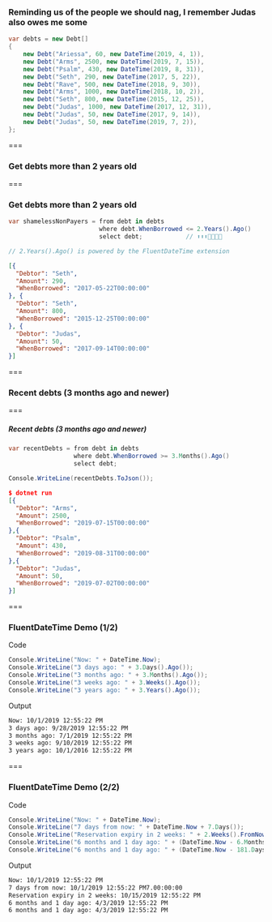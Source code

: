 ### Reminding us of the people we should nag, I remember Judas also owes me some

```cs
var debts = new Debt[]
{
    new Debt("Ariessa", 60, new DateTime(2019, 4, 1)),
    new Debt("Arms", 2500, new DateTime(2019, 7, 15)),
    new Debt("Psalm", 430, new DateTime(2019, 8, 31)),
    new Debt("Seth", 290, new DateTime(2017, 5, 22)),
    new Debt("Rave", 500, new DateTime(2018, 9, 30)),
    new Debt("Arms", 1000, new DateTime(2018, 10, 2)),
    new Debt("Seth", 800, new DateTime(2015, 12, 25)),
    new Debt("Judas", 1000, new DateTime(2017, 12, 31)),
    new Debt("Judas", 50, new DateTime(2017, 9, 14)),
    new Debt("Judas", 50, new DateTime(2019, 7, 2)),
};
```

===

### Get debts more than 2 years old

===

### Get debts more than 2 years old

```cs
var shamelessNonPayers = from debt in debts
                         where debt.WhenBorrowed <= 2.Years().Ago() 
                         select debt;            // ⬆⬆⬆🤯😲🙀😱

// 2.Years().Ago() is powered by the FluentDateTime extension
```

```json
[{
  "Debtor": "Seth", 
  "Amount": 290,                           
  "WhenBorrowed": "2017-05-22T00:00:00"
}, {
  "Debtor": "Seth",                        
  "Amount": 800,                           
  "WhenBorrowed": "2015-12-25T00:00:00"
}, {
  "Debtor": "Judas",                       
  "Amount": 50,                            
  "WhenBorrowed": "2017-09-14T00:00:00"    
}]                                            
```

===

### Recent debts (3 months ago and newer)

===

##### Recent debts (3 months ago and newer)

```cs
var recentDebts = from debt in debts
                  where debt.WhenBorrowed >= 3.Months().Ago()
                  select debt;

Console.WriteLine(recentDebts.ToJson());
```

```json
$ dotnet run
[{
  "Debtor": "Arms",
  "Amount": 2500,
  "WhenBorrowed": "2019-07-15T00:00:00"
},{
  "Debtor": "Psalm",
  "Amount": 430,
  "WhenBorrowed": "2019-08-31T00:00:00"
},{
  "Debtor": "Judas",
  "Amount": 50,
  "WhenBorrowed": "2019-07-02T00:00:00"
}]                                     
```

===

### <span style="text-transform: none">FluentDateTime</span> Demo (1/2)

Code 
```cs
Console.WriteLine("Now: " + DateTime.Now);
Console.WriteLine("3 days ago: " + 3.Days().Ago());
Console.WriteLine("3 months ago: " + 3.Months().Ago());
Console.WriteLine("3 weeks ago: " + 3.Weeks().Ago());
Console.WriteLine("3 years ago: " + 3.Years().Ago());
```

Output
```bash
Now: 10/1/2019 12:55:22 PM
3 days ago: 9/28/2019 12:55:22 PM
3 months ago: 7/1/2019 12:55:22 PM
3 weeks ago: 9/10/2019 12:55:22 PM
3 years ago: 10/1/2016 12:55:22 PM
```

===

### <span style="text-transform: none">FluentDateTime</span> Demo (2/2)

Code
```cs
Console.WriteLine("Now: " + DateTime.Now);
Console.WriteLine("7 days from now: " + DateTime.Now + 7.Days());
Console.WriteLine("Reservation expiry in 2 weeks: " + 2.Weeks().FromNow());
Console.WriteLine("6 months and 1 day ago: " + (DateTime.Now - 6.Months() - 1.Days()));
Console.WriteLine("6 months and 1 day ago: " + (DateTime.Now - 181.Days()));
```

Output
```bash
Now: 10/1/2019 12:55:22 PM
7 days from now: 10/1/2019 12:55:22 PM7.00:00:00
Reservation expiry in 2 weeks: 10/15/2019 12:55:22 PM
6 months and 1 day ago: 4/3/2019 12:55:22 PM
6 months and 1 day ago: 4/3/2019 12:55:22 PM
```
